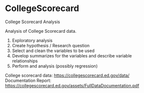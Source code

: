 # CollegeScorecard

College Scorecard Analysis

Analysis of College Scorecard data.

1. Exploratory analysis
2. Create hypothesis / Research question
3. Select and clean the variables to be used
4. Develop summarizes for the variables and describe variable relationships
5. Perform and analysis (possibly regression)

College scorecard data: https://collegescorecard.ed.gov/data/
Documentation Report: https://collegescorecard.ed.gov/assets/FullDataDocumentation.pdf

